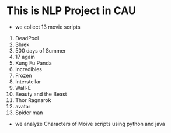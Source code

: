 # This is NLP Project in CAU
- we collect 13 movie scripts
1. DeadPool
2. Shrek
3. 500 days of Summer
4. 17 again
5. Kung Fu Panda
6. Incredibles
7. Frozen
8. Interstellar
9. Wall-E
10. Beauty and the Beast
11. Thor Ragnarok
12. avatar
13. Spider man

- we analyze Characters of Moive scripts using python and java
